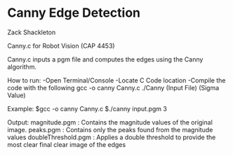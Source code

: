 # Canny Edge Detection

Zack Shackleton

Canny.c for Robot Vision (CAP 4453)

Canny.c inputs a pgm file and computes the edges using the Canny algorithm. 


How to run:
-Open Terminal/Console
-Locate C Code location 
-Compile the code with the following
	gcc -o canny Canny.c
	./Canny (Input File) (Sigma Value)

Example:
	$gcc -o canny Canny.c
	$./canny input.pgm 3

Output: 
	magnitude.pgm : Contains the magnitude values of the original image.
	peaks.pgm : Contains only the peaks found from the magnitude values
	doubleThreshold.pgm :  Applies a double threshold to provide the most clear final clear image of the edges